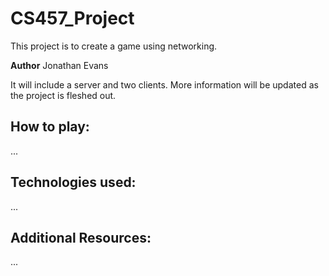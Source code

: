 # CS457_Project
This project is to create a game using networking.

**Author**
Jonathan Evans

It will include a server and two clients. More information will be updated as the project 
is fleshed out.

## **How to play:**
...
## **Technologies used:**
...
## **Additional Resources:**
...
